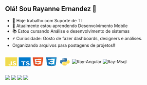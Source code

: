 ## Olá! Sou Rayanne Ernandez 👋


- 🔭 Hoje trabalho com Suporte de TI
- 🌱 Atualmente estou aprendendo Desenvolvimento Mobile
- 📚 Estou cursando Análise e desenvolvimento de sistemas
- ⚡ Curiosidade: Gosto de fazer dashboards, designers e análises.
- Organizando arquivos para postagens de projetos!!

<div style="display: inline_block"><br>
  <img align="center" alt="Ray-Js" height="30" width="40" src="https://raw.githubusercontent.com/devicons/devicon/master/icons/javascript/javascript-plain.svg">
  <img align="center" alt="Ray-Ts" height="30" width="40" src="https://raw.githubusercontent.com/devicons/devicon/master/icons/typescript/typescript-plain.svg">
  <img align="center" alt="Ray-HTML" height="30" width="40" src="https://raw.githubusercontent.com/devicons/devicon/master/icons/html5/html5-original.svg">
  <img align="center" alt="Ray-CSS" height="30" width="40" src="https://raw.githubusercontent.com/devicons/devicon/master/icons/css3/css3-original.svg">
  <img align="center" alt="Ray-Python" height="30" width="40" src="https://raw.githubusercontent.com/devicons/devicon/master/icons/python/python-original.svg">
  <img align="center" alt="Ray-Angular" height="30" width="40" src="https://cdn.jsdelivr.net/gh/devicons/devicon@latest/icons/angular/angular-plain-wordmark.svg">  
  <img align="center" alt="Ray-Msql" height="30" width="40" src="https://cdn.jsdelivr.net/gh/devicons/devicon@latest/icons/mysql/mysql-plain-wordmark.svg">
          

</div>

##
<div> 
  <a href="https://instagram.com/rayanne_ernandez" target="_blank"><img src="https://img.shields.io/badge/-Instagram-%23E4405F?style=for-the-badge&logo=instagram&logoColor=white" target="_blank"></a>
 <a href="https://discord.gg/rayanneernandez" target="_blank"><img src="https://img.shields.io/badge/Discord-7289DA?style=for-the-badge&logo=discord&logoColor=white" target="_blank"></a> 
  <a href = "mailto:rayannernandez@gmail.com"><img src="https://img.shields.io/badge/-Gmail-%23333?style=for-the-badge&logo=gmail&logoColor=white" target="_blank"></a>
  <a href= "https://www.linkedin.com/in/rayanne-ernandez-2a61ba221/" target="_blank"><img src="https://img.shields.io/badge/-LinkedIn-%230077B5?style=for-the-badge&logo=linkedin&logoColor=white" target="_blank"></a> 
  
</div>
